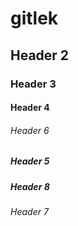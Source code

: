 # gitlek
## Header 2

### Header 3
#### Header 4

###### Header 6
##### Header 5
##### Header 8
###### Header 7
